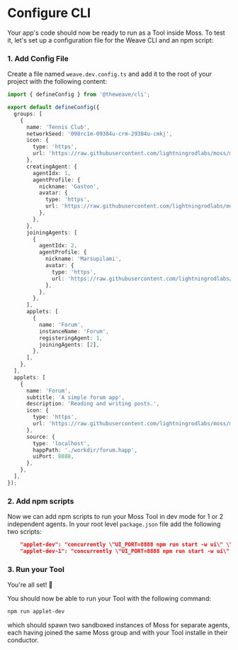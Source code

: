 # Configure CLI

Your app's code should now be ready to run as a Tool inside Moss. To test it, let's set up a configuration file for the Weave CLI and an npm script:

### 1. Add Config File

Create a file named `weave.dev.config.ts` and add it to the root of your project with the following content:

```typescript
import { defineConfig } from '@theweave/cli';

export default defineConfig({
  groups: [
    {
      name: 'Tennis Club',
      networkSeed: '098rc1m-09384u-crm-29384u-cmkj',
      icon: {
        type: 'https',
        url: 'https://raw.githubusercontent.com/lightningrodlabs/moss/main/example/ui/tennis_club.png',
      },
      creatingAgent: {
        agentIdx: 1,
        agentProfile: {
          nickname: 'Gaston',
          avatar: {
            type: 'https',
            url: 'https://raw.githubusercontent.com/lightningrodlabs/moss/main/example/ui/gaston.jpeg',
          },
        },
      },
      joiningAgents: [
        {
          agentIdx: 2,
          agentProfile: {
            nickname: 'Marsupilami',
            avatar: {
              type: 'https',
              url: 'https://raw.githubusercontent.com/lightningrodlabs/moss/main/example/ui/marsupilami.jpeg',
            },
          },
        },
      ],
      applets: [
        {
          name: 'Forum',
          instanceName: 'Forum',
          registeringAgent: 1,
          joiningAgents: [2],
        },
      ],
    },
  ],
  applets: [
    {
      name: 'Forum',
      subtitle: 'A simple forum app',
      description: 'Reading and writing posts.',
      icon: {
        type: 'https',
        url: 'https://raw.githubusercontent.com/lightningrodlabs/moss/main/example/ui/icon.png',
      },
      source: {
        type: 'localhost',
        happPath: './workdir/forum.happ',
        uiPort: 8888,
      },
    },
  ],
});
```

### 2. Add npm scripts

Now we can add npm scripts to run your Moss Tool in dev mode for 1 or 2 independent agents. In your root level `package.json` file add the following two scripts:

```json
    "applet-dev": "concurrently \"UI_PORT=8888 npm run start -w ui\" \"weave --agent-idx 1 --dev-config ./weave.dev.config.ts\" \"sleep 5 && weave --agent-idx 2 --dev-config ./weave.dev.config.ts --sync-time 20000\"",
    "applet-dev-1": "concurrently \"UI_PORT=8888 npm run start -w ui\" \"weave --agent-idx 1 --dev-config ./weave.dev.config.ts\"",
```

### 3. Run your Tool

You're all set! 🎉

You should now be able to run your Tool with the following command:

```bash
npm run applet-dev
```

which should spawn two sandboxed instances of Moss for separate agents, each having joined the same Moss group and with your Tool installe in their conductor.
